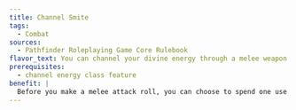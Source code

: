 ```yaml
---
title: Channel Smite
tags:
  - Combat
sources:
  - Pathfinder Roleplaying Game Core Rulebook
flavor_text: You can channel your divine energy through a melee weapon you wield.
prerequisites:
  - channel energy class feature
benefit: |
  Before you make a melee attack roll, you can choose to spend one use of your channel energy ability as a swift action. If you channel positive energy and you hit an undead creature, that creature takes an amount of additional damage equal to the damage dealt by your channel positive energy ability. If you channel negative energy and you hit a living creature, that creature takes an amount of additional damage equal to the damage dealt by your channel negative energy ability. Your target can make a Will save, as normal, to halve this additional damage. If your attack misses, the channel energy ability is still expended with no effect.
---
```


